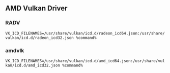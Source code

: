 ## AMD Vulkan Driver
### RADV
`VK_ICD_FILENAMES=/usr/share/vulkan/icd.d/radeon_icd64.json:/usr/share/vulkan/icd.d/radeon_icd32.json %command%`

### amdvlk
`VK_ICD_FILENAMES=/usr/share/vulkan/icd.d/amd_icd64.json:/usr/share/vulkan/icd.d/amd_icd32.json %command%`